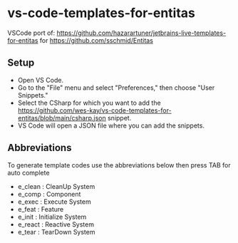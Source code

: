 # vs-code-templates-for-entitas
VSCode port of: https://github.com/hazarartuner/jetbrains-live-templates-for-entitas for https://github.com/sschmid/Entitas

## Setup
- Open VS Code.
- Go to the "File" menu and select "Preferences," then choose "User Snippets."
- Select the CSharp for which you want to add the https://github.com/wes-kay/vs-code-templates-for-entitas/blob/main/csharp.json snippet. 
- VS Code will open a JSON file where you can add the snippets.

## Abbreviations
To generate template codes use the abbreviations below then press TAB for auto complete

- e_clean : CleanUp System
- e_comp : Component
- e_exec : Execute System
- e_feat : Feature
- e_init : Initialize System
- e_react : Reactive System
- e_tear : TearDown System
